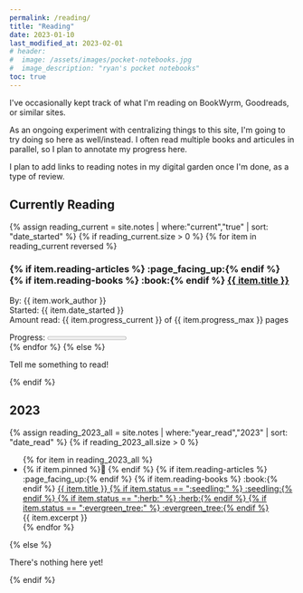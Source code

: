 ```yaml
---
permalink: /reading/
title: "Reading"
date: 2023-01-10
last_modified_at: 2023-02-01
# header: 
#  image: /assets/images/pocket-notebooks.jpg
#  image_description: "ryan's pocket notebooks"
toc: true
---
```


I've occasionally kept track of what I'm reading on BookWyrm, Goodreads, or similar sites.  

As an ongoing experiment with centralizing things to this site, I'm going to try doing so here as well/instead. I often read multiple books and articules in parallel, so I plan to annotate my progress here.  

I plan to add links to reading notes in my digital garden once I'm done, as a type of review.  

## Currently Reading  

{% assign reading_current = site.notes | where:"current","true" | sort: "date_started" %}
{% if reading_current.size > 0 %}
    {% for item in reading_current reversed %}
<article>
    <h3>
        {% if item.reading-articles %} :page_facing_up:{% endif %}
        {% if item.reading-books %} :book:{% endif %}
        <a href="{{ item.url }}">{{ item.title }}
        </a></h3>
        <p>By: {{ item.work_author }}<br />
        Started: {{ item.date_started }}<br />
        Amount read: {{ item.progress_current }} of {{ item.progress_max }} pages</p>
        <label style="margin-top: -1.4em; margin-bottom: 0em;">Progress:</label> <progress value="{{ item.progress_current }}" max="{{ item.progress_max }}">{{ item.progress_current }} pages</progress>
</article>
    {% endfor %}
{% else %}
<p>Tell me something to read!</p>
{% endif %}

## 2023  

{% assign reading_2023_all = site.notes | where:"year_read","2023" | sort: "date_read" %}
{% if reading_2023_all.size > 0 %}
<ul>
    {% for item in reading_2023_all %}
    <li>{% if item.pinned %}📌 {% endif %}
        {% if item.reading-articles %} :page_facing_up:{% endif %}
        {% if item.reading-books %} :book:{% endif %}
        <a href="{{ item.url }}">{{ item.title }}
            {% if item.status == ":seedling:" %} :seedling:{% endif %}
            {% if item.status == ":herb:" %} :herb:{% endif %}
            {% if item.status == ":evergreen_tree:" %} :evergreen_tree:{% endif %}
        </a><br />
        {{ item.excerpt }}
        <!-- <meta class="p-summary" itemprop="description" content="{{ item.excerpt | markdownify | strip_html | strip_newlines | escape_once }}"> -->
    </li>
    {% endfor %}
</ul>
{% else %}
<p>There's nothing here yet!</p>
{% endif %}
